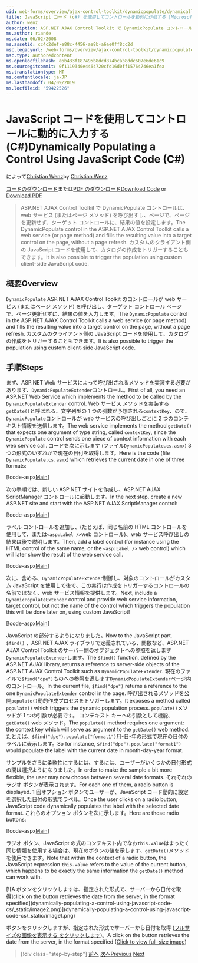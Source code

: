```yaml
---
uid: web-forms/overview/ajax-control-toolkit/dynamicpopulate/dynamically-populating-a-control-using-javascript-code-cs
title: JavaScript コード (c#) を使用してコントロールを動的に作成する |Microsoft Docs
author: wenz
description: ASP.NET AJAX Control Toolkit で DynamicPopulate コントロールは、web サービス (またはページ メソッド) を呼び出すし、t のターゲット コントロールに、結果の値を入力しています.
ms.author: riande
ms.date: 06/02/2008
ms.assetid: cc4c2def-e88c-4456-ae8b-a6ae0ff8cc2d
msc.legacyurl: /web-forms/overview/ajax-control-toolkit/dynamicpopulate/dynamically-populating-a-control-using-javascript-code-cs
msc.type: authoredcontent
ms.openlocfilehash: a6b433f187495b8dcd874bcab8ddc607e6de61c9
ms.sourcegitcommit: 0f1119340e4464720cfd16d0ff15764746ea1fea
ms.translationtype: MT
ms.contentlocale: ja-JP
ms.lasthandoff: 04/09/2019
ms.locfileid: "59422526"
---
```

# <a name="dynamically-populating-a-control-using-javascript-code-c"></a><span data-ttu-id="6f5c0-103">JavaScript コードを使用してコントロールに動的に入力する (C#)</span><span class="sxs-lookup"><span data-stu-id="6f5c0-103">Dynamically Populating a Control Using JavaScript Code (C#)</span></span>

<span data-ttu-id="6f5c0-104">によって[Christian Wenz](https://github.com/wenz)</span><span class="sxs-lookup"><span data-stu-id="6f5c0-104">by [Christian Wenz](https://github.com/wenz)</span></span>

<span data-ttu-id="6f5c0-105">[コードのダウンロード](http://download.microsoft.com/download/d/8/f/d8f2f6f9-1b7c-46ad-9252-e1fc81bdea3e/dynamicpopulate1.cs.zip)または[PDF のダウンロード](http://download.microsoft.com/download/b/6/a/b6ae89ee-df69-4c87-9bfb-ad1eb2b23373/dynamicpopulate1CS.pdf)</span><span class="sxs-lookup"><span data-stu-id="6f5c0-105">[Download Code](http://download.microsoft.com/download/d/8/f/d8f2f6f9-1b7c-46ad-9252-e1fc81bdea3e/dynamicpopulate1.cs.zip) or [Download PDF](http://download.microsoft.com/download/b/6/a/b6ae89ee-df69-4c87-9bfb-ad1eb2b23373/dynamicpopulate1CS.pdf)</span></span>

> <span data-ttu-id="6f5c0-106">ASP.NET AJAX Control Toolkit で DynamicPopulate コントロールは、web サービス (またはページ メソッド) を呼び出すし、ページで、ページを更新せず、ターゲット コントロールに、結果の値を設定します。</span><span class="sxs-lookup"><span data-stu-id="6f5c0-106">The DynamicPopulate control in the ASP.NET AJAX Control Toolkit calls a web service (or page method) and fills the resulting value into a target control on the page, without a page refresh.</span></span> <span data-ttu-id="6f5c0-107">カスタムのクライアント側の JavaScript コードを使用して、カタログの作成をトリガーすることもできます。</span><span class="sxs-lookup"><span data-stu-id="6f5c0-107">It is also possible to trigger the population using custom client-side JavaScript code.</span></span>


## <a name="overview"></a><span data-ttu-id="6f5c0-108">概要</span><span class="sxs-lookup"><span data-stu-id="6f5c0-108">Overview</span></span>

<span data-ttu-id="6f5c0-109">`DynamicPopulate` ASP.NET AJAX Control Toolkit のコントロールが web サービス (またはページ メソッド) を呼び出し、ターゲット コントロール ページで、ページ更新せずに、結果の値を入力します。</span><span class="sxs-lookup"><span data-stu-id="6f5c0-109">The `DynamicPopulate` control in the ASP.NET AJAX Control Toolkit calls a web service (or page method) and fills the resulting value into a target control on the page, without a page refresh.</span></span> <span data-ttu-id="6f5c0-110">カスタムのクライアント側の JavaScript コードを使用して、カタログの作成をトリガーすることもできます。</span><span class="sxs-lookup"><span data-stu-id="6f5c0-110">It is also possible to trigger the population using custom client-side JavaScript code.</span></span>

## <a name="steps"></a><span data-ttu-id="6f5c0-111">手順</span><span class="sxs-lookup"><span data-stu-id="6f5c0-111">Steps</span></span>

<span data-ttu-id="6f5c0-112">まず、ASP.NET Web サービスによって呼び出されるメソッドを実装する必要があります、`DynamicPopulateExtender`コントロール。</span><span class="sxs-lookup"><span data-stu-id="6f5c0-112">First of all, you need an ASP.NET Web Service which implements the method to be called by the `DynamicPopulateExtender` control.</span></span> <span data-ttu-id="6f5c0-113">Web サービス メソッドを実装する`getDate()`と呼ばれる、文字列型の 1 つの引数が予想される`contextKey`、ので、`DynamicPopulate`コントロールが web サービスの呼び出しごとに 2 つのコンテキスト情報を送信します。</span><span class="sxs-lookup"><span data-stu-id="6f5c0-113">The web service implements the method `getDate()` that expects one argument of type string, called `contextKey`, since the `DynamicPopulate` control sends one piece of context information with each web service call.</span></span> <span data-ttu-id="6f5c0-114">コードを次に示します (ファイル`DynamicPopulate.cs.asmx`) 3 つの形式のいずれかで現在の日付を取得します。</span><span class="sxs-lookup"><span data-stu-id="6f5c0-114">Here is the code (file `DynamicPopulate.cs.asmx`) which retrieves the current date in one of three formats:</span></span>

[!code-aspx[Main](dynamically-populating-a-control-using-javascript-code-cs/samples/sample1.aspx)]

<span data-ttu-id="6f5c0-115">次の手順では、新しい ASP.NET サイトを作成し、ASP.NET AJAX ScriptManager コントロールに起動します。</span><span class="sxs-lookup"><span data-stu-id="6f5c0-115">In the next step, create a new ASP.NET site and start with the ASP.NET AJAX ScriptManager control:</span></span>

[!code-aspx[Main](dynamically-populating-a-control-using-javascript-code-cs/samples/sample2.aspx)]

<span data-ttu-id="6f5c0-116">ラベル コントロールを追加し、(たとえば、同じ名前の HTML コントロールを使用して、または`<asp:Label />`web コントロール)、web サービス呼び出しの結果は後で説明します。</span><span class="sxs-lookup"><span data-stu-id="6f5c0-116">Then, add a label control (for instance using the HTML control of the same name, or the `<asp:Label />` web control) which will later show the result of the web service call.</span></span>

[!code-aspx[Main](dynamically-populating-a-control-using-javascript-code-cs/samples/sample3.aspx)]

<span data-ttu-id="6f5c0-117">次に、含める、`DynamicPopulateExtender`制御し、対象のコントロールがカスタム JavaScript を使用して後で、この実行は作成をトリガーするコントロールの名前ではなく、web サービス情報を提供します。</span><span class="sxs-lookup"><span data-stu-id="6f5c0-117">Next, include a `DynamicPopulateExtender` control and provide web service information, target control, but not the name of the control which triggers the population this will be done later on, using custom JavaScript!</span></span>

[!code-aspx[Main](dynamically-populating-a-control-using-javascript-code-cs/samples/sample4.aspx)]

<span data-ttu-id="6f5c0-118">JavaScript の部分するようになりました。</span><span class="sxs-lookup"><span data-stu-id="6f5c0-118">Now to the JavaScript part.</span></span> <span data-ttu-id="6f5c0-119">`$find()` 、ASP.NET AJAX ライブラリで定義されている、関数など、ASP.NET AJAX Control Toolkit のサーバー側のオブジェクトへの参照を返します`DynamicPopulateExtender`します。</span><span class="sxs-lookup"><span data-stu-id="6f5c0-119">The `$find()` function, defined by the ASP.NET AJAX library, returns a reference to server-side objects of the ASP.NET AJAX Control Toolkit such as `DynamicPopulateExtender`.</span></span> <span data-ttu-id="6f5c0-120">現在のファイルで`$find("dpe")`ものへの参照を返します`DynamicPopulateExtender`ページ内のコントロール。</span><span class="sxs-lookup"><span data-stu-id="6f5c0-120">In the current file, `$find("dpe")` returns a reference to the one `DynamicPopulateExtender` control in the page.</span></span> <span data-ttu-id="6f5c0-121">呼び出されるメソッドを公開`populate()`動的作成プロセスをトリガーします。</span><span class="sxs-lookup"><span data-stu-id="6f5c0-121">It exposes a method called `populate()` which triggers the dynamic population process.</span></span> <span data-ttu-id="6f5c0-122">`populate()`メソッドが 1 つの引数が必要です。 コンテキスト キーへの引数として機能、 `getDate()` web メソッド。</span><span class="sxs-lookup"><span data-stu-id="6f5c0-122">The `populate()` method requires one argument: the context key which will serve as argument to the `getDate()` web method.</span></span> <span data-ttu-id="6f5c0-123">たとえば、`$find("dpe").populate("format1")`月-日-年の形式で現在の日付のラベルに表示します。</span><span class="sxs-lookup"><span data-stu-id="6f5c0-123">So for instance, `$find("dpe").populate("format1")` would populate the label with the current date in month-day-year format.</span></span>

<span data-ttu-id="6f5c0-124">サンプルをさらに柔軟性にするには、するには、ユーザーがいくつかの日付形式の間は選択ようになりました。</span><span class="sxs-lookup"><span data-stu-id="6f5c0-124">In order to make the sample a bit more flexible, the user may now choose between several date formats.</span></span> <span data-ttu-id="6f5c0-125">それぞれのラジオ ボタンが表示されます。</span><span class="sxs-lookup"><span data-stu-id="6f5c0-125">For each one of them, a radio button is displayed.</span></span> <span data-ttu-id="6f5c0-126">1 回オプション ボタンでユーザーが、JavaScript コード動的に設定を選択した日付の形式でラベル。</span><span class="sxs-lookup"><span data-stu-id="6f5c0-126">Once the user clicks on a radio button, JavaScript code dynamically populates the label with the selected date format.</span></span> <span data-ttu-id="6f5c0-127">これらのオプション ボタンを次に示します。</span><span class="sxs-lookup"><span data-stu-id="6f5c0-127">Here are those radio buttons:</span></span>

[!code-aspx[Main](dynamically-populating-a-control-using-javascript-code-cs/samples/sample5.aspx)]

<span data-ttu-id="6f5c0-128">ラジオ ボタン、JavaScript の式のコンテキスト内でなお`this.value`はまったく同じ情報を使用する場合は、現在のボタンの値を示します、`getDate()`メソッドを使用できます。</span><span class="sxs-lookup"><span data-stu-id="6f5c0-128">Note that within the context of a radio button, the JavaScript expression `this.value` refers to the value of the current button, which happens to be exactly the same information the `getDate()` method can work with.</span></span>


[![A <span data-ttu-id="6f5c0-129">ボタンをクリックしますは、指定された形式で、サーバーから日付を取得]</span><span class="sxs-lookup"><span data-stu-id="6f5c0-129">click on the button retrieves the date from the server, in the format specified]</span></span>(dynamically-populating-a-control-using-javascript-code-cs/_static/image2.png)](dynamically-populating-a-control-using-javascript-code-cs/_static/image1.png)

<span data-ttu-id="6f5c0-130">ボタンをクリックしますが、指定された形式でサーバーから日付を取得 ([フルサイズの画像を表示する をクリックします](dynamically-populating-a-control-using-javascript-code-cs/_static/image3.png))。</span><span class="sxs-lookup"><span data-stu-id="6f5c0-130">A click on the button retrieves the date from the server, in the format specified ([Click to view full-size image](dynamically-populating-a-control-using-javascript-code-cs/_static/image3.png))</span></span>

> [!div class="step-by-step"]
> <span data-ttu-id="6f5c0-131">[前へ](dynamically-populating-a-control-cs.md)
> [次へ](using-dynamicpopulate-with-a-user-control-and-javascript-cs.md)</span><span class="sxs-lookup"><span data-stu-id="6f5c0-131">[Previous](dynamically-populating-a-control-cs.md)
[Next](using-dynamicpopulate-with-a-user-control-and-javascript-cs.md)</span></span>
